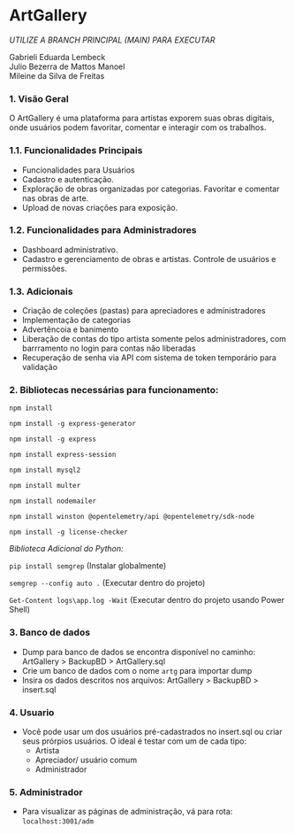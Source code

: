 # ArtGallery

*UTILIZE A BRANCH PRINCIPAL (MAIN) PARA EXECUTAR*

Gabrieli Eduarda Lembeck        
Julio Bezerra de Mattos Manoel      
Mileine da Silva de Freitas

### 1. Visão Geral
O ArtGallery é uma plataforma para artistas exporem suas obras digitais, onde usuários podem favoritar, comentar e interagir com os trabalhos.

### 1.1. Funcionalidades Principais
* Funcionalidades para Usuários
* Cadastro e autenticação.
* Exploração de obras organizadas por categorias. Favoritar e comentar nas obras de arte.
* Upload de novas criações para exposição.

### 1.2. Funcionalidades para Administradores
* Dashboard administrativo.
* Cadastro e gerenciamento de obras e artistas. Controle de usuários e permissões.

### 1.3. Adicionais
* Criação de coleções (pastas) para apreciadores e administradores
* Implementação de categorias
* Advertêncoia e banimento
* Liberação de contas do tipo artista somente pelos administradores, com barrramento no login para contas não liberadas
* Recuperação de senha via API com sistema de token temporário para validação

### 2. Bibliotecas necessárias para funcionamento:
``` npm install ```

``` npm install -g express-generator ```

``` npm install -g express ```

``` npm install express-session ```

``` npm install mysql2 ```

``` npm install multer ```

``` npm install nodemailer ```

``` npm install winston @opentelemetry/api @opentelemetry/sdk-node ```

``` npm install -g license-checker ```

*Biblioteca Adicional do Python:*

``` pip install semgrep ``` (Instalar globalmente)

``` semgrep --config auto . ``` (Executar dentro do projeto)

``` Get-Content logs\app.log -Wait ``` (Executar dentro do projeto usando Power Shell)

### 3. Banco de dados
* Dump para banco de dados se encontra disponível no caminho: ArtGallery > BackupBD > ArtGallery.sql
* Crie um banco de dados com o nome ``` artg ``` para importar dump 
* Insira os dados descritos nos arquivos: ArtGallery > BackupBD > insert.sql

### 4. Usuario
* Você pode usar um dos usuários pré-cadastrados no insert.sql ou criar seus prórpios usuários. O ideal é testar com um de cada tipo:
    * Artista
    * Apreciador/ usuário comum
    * Administrador

### 5. Administrador
* Para visualizar as páginas de administração, vá para rota:
``` localhost:3001/adm ```
